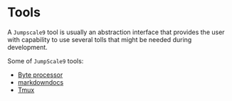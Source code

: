 # Tools

A `Jumpscale9` tool is usually an abstraction interface that provides the user with capability to use several tolls that might be needed during development.

Some of `JumpScale9` tools:

- [Byte processor](ByteProcessor.md)
- [markdowndocs](markdowndocs.md)
- [Tmux](Tmux.md)